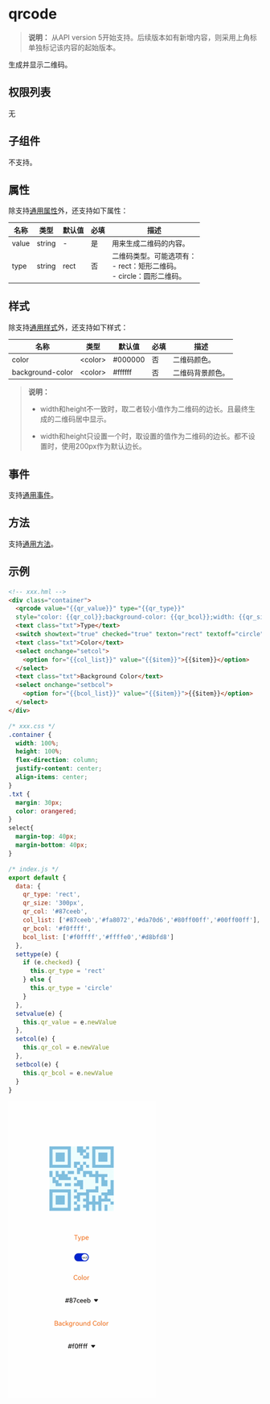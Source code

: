 # qrcode

>  **说明：**
>  从API version 5开始支持。后续版本如有新增内容，则采用上角标单独标记该内容的起始版本。

生成并显示二维码。

## 权限列表

无


## 子组件

不支持。


## 属性

除支持[通用属性](../arkui-js/js-components-common-attributes.md)外，还支持如下属性：

| 名称    | 类型     | 默认值  | 必填   | 描述                                       |
| ----- | ------ | ---- | ---- | ---------------------------------------- |
| value | string | -    | 是    | 用来生成二维码的内容。                              |
| type  | string | rect | 否    | 二维码类型。可能选项有：<br/>-&nbsp;rect：矩形二维码。<br/>-&nbsp;circle：圆形二维码。 |


## 样式

除支持[通用样式](../arkui-js/js-components-common-styles.md)外，还支持如下样式：

| 名称               | 类型            | 默认值      | 必填   | 描述       |
| ---------------- | ------------- | -------- | ---- | -------- |
| color            | &lt;color&gt; | \#000000 | 否    | 二维码颜色。   |
| background-color | &lt;color&gt; | \#ffffff | 否    | 二维码背景颜色。 |

>  **说明：**
>  - width和height不一致时，取二者较小值作为二维码的边长。且最终生成的二维码居中显示。
>
>
>  - width和height只设置一个时，取设置的值作为二维码的边长。都不设置时，使用200px作为默认边长。
>


## 事件

支持[通用事件](../arkui-js/js-components-common-events.md)。

## 方法

支持[通用方法](../arkui-js/js-components-common-methods.md)。


## 示例

```html
<!-- xxx.hml -->
<div class="container">
  <qrcode value="{{qr_value}}" type="{{qr_type}}"
  style="color: {{qr_col}};background-color: {{qr_bcol}};width: {{qr_size}};height: {{qr_size}};margin-bottom: 70px;"></qrcode>
  <text class="txt">Type</text>
  <switch showtext="true" checked="true" texton="rect" textoff="circle" onchange="settype"></switch>
  <text class="txt">Color</text>
  <select onchange="setcol">
    <option for="{{col_list}}" value="{{$item}}">{{$item}}</option>
  </select>
  <text class="txt">Background Color</text>
  <select onchange="setbcol">
    <option for="{{bcol_list}}" value="{{$item}}">{{$item}}</option>
  </select>
</div>
```

```css
/* xxx.css */
.container {
  width: 100%;
  height: 100%;
  flex-direction: column;
  justify-content: center;
  align-items: center;
}
.txt {
  margin: 30px;
  color: orangered;
}
select{
  margin-top: 40px;
  margin-bottom: 40px;
}
```

```js
/* index.js */
export default {
  data: {
    qr_type: 'rect',
    qr_size: '300px',
    qr_col: '#87ceeb',
    col_list: ['#87ceeb','#fa8072','#da70d6','#80ff00ff','#00ff00ff'],
    qr_bcol: '#f0ffff',
    bcol_list: ['#f0ffff','#ffffe0','#d8bfd8']
  },
  settype(e) {
    if (e.checked) {
      this.qr_type = 'rect'
    } else {
      this.qr_type = 'circle'
    }
  },
  setvalue(e) {
    this.qr_value = e.newValue
  },
  setcol(e) {
    this.qr_col = e.newValue
  },
  setbcol(e) {
    this.qr_bcol = e.newValue
  }
}
```

![zh-cn_image_0000001222948301](figures/zh-cn_image_0000001222948301.gif)


